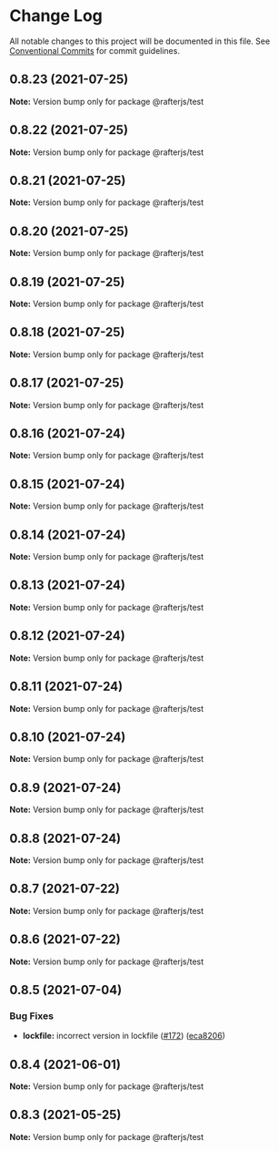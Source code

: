 # Change Log

All notable changes to this project will be documented in this file.
See [Conventional Commits](https://conventionalcommits.org) for commit guidelines.

## 0.8.23 (2021-07-25)

**Note:** Version bump only for package @rafterjs/test





## 0.8.22 (2021-07-25)

**Note:** Version bump only for package @rafterjs/test





## 0.8.21 (2021-07-25)

**Note:** Version bump only for package @rafterjs/test





## 0.8.20 (2021-07-25)

**Note:** Version bump only for package @rafterjs/test





## 0.8.19 (2021-07-25)

**Note:** Version bump only for package @rafterjs/test





## 0.8.18 (2021-07-25)

**Note:** Version bump only for package @rafterjs/test





## 0.8.17 (2021-07-25)

**Note:** Version bump only for package @rafterjs/test





## 0.8.16 (2021-07-24)

**Note:** Version bump only for package @rafterjs/test





## 0.8.15 (2021-07-24)

**Note:** Version bump only for package @rafterjs/test





## 0.8.14 (2021-07-24)

**Note:** Version bump only for package @rafterjs/test





## 0.8.13 (2021-07-24)

**Note:** Version bump only for package @rafterjs/test





## 0.8.12 (2021-07-24)

**Note:** Version bump only for package @rafterjs/test





## 0.8.11 (2021-07-24)

**Note:** Version bump only for package @rafterjs/test





## 0.8.10 (2021-07-24)

**Note:** Version bump only for package @rafterjs/test





## 0.8.9 (2021-07-24)

**Note:** Version bump only for package @rafterjs/test





## 0.8.8 (2021-07-24)

**Note:** Version bump only for package @rafterjs/test





## 0.8.7 (2021-07-22)

**Note:** Version bump only for package @rafterjs/test





## 0.8.6 (2021-07-22)

**Note:** Version bump only for package @rafterjs/test





## 0.8.5 (2021-07-04)


### Bug Fixes

* **lockfile:** incorrect version in lockfile ([#172](https://github.com/rafterjs/rafter/issues/172)) ([eca8206](https://github.com/rafterjs/rafter/commit/eca820680574c45714a5cf56560b5f41a1553fa1))





## 0.8.4 (2021-06-01)

**Note:** Version bump only for package @rafterjs/test

## 0.8.3 (2021-05-25)

**Note:** Version bump only for package @rafterjs/test
